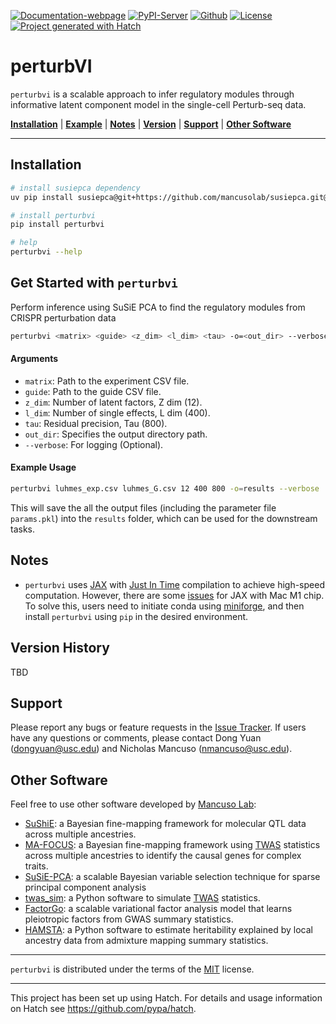 [![Documentation-webpage](https://img.shields.io/badge/Docs-Available-brightgreen)](https://mancusolab.github.io/perturbvi/)
[![PyPI-Server](https://img.shields.io/pypi/v/perturbvi.svg)](https://pypi.org/project/perturbvi/)
[![Github](https://img.shields.io/github/stars/mancusolab/perturbvi?style=social)](https://github.com/mancusolab/perturbvi)
[![License](https://img.shields.io/badge/License-MIT-yellow.svg)](https://opensource.org/licenses/MIT)
[![Project generated with Hatch](https://img.shields.io/badge/%F0%9F%A5%9A-Hatch-4051b5.svg)](https://github.com/pypa/hatch)

# perturbVI
`perturbvi` is a scalable approach to infer regulatory modules through informative latent component model in the single-cell Perturb-seq data.

  [**Installation**](#installation)
  | [**Example**](#get-started-with-example)
  | [**Notes**](#notes)
  | [**Version**](#version-history)
  | [**Support**](#support)
  | [**Other Software**](#other-software)

------------------

## Installation

``` bash
# install susiepca dependency
uv pip install susiepca@git+https://github.com/mancusolab/susiepca.git@main

# install perturbvi
pip install perturbvi

# help
perturbvi --help
```

## Get Started with `perturbvi`

Perform inference using SuSiE PCA to find the regulatory modules from CRISPR perturbation data
``` bash
perturbvi <matrix> <guide> <z_dim> <l_dim> <tau> -o=<out_dir> --verbose
```

#### Arguments
- `matrix`: Path to the experiment CSV file.
- `guide`: Path to the guide CSV file.
- `z_dim`: Number of latent factors, Z dim (12).
- `l_dim`: Number of single effects, L dim (400).
- `tau`: Residual precision, Tau (800).
- `out_dir`: Specifies the output directory path.
- `--verbose`: For logging (Optional).

#### Example Usage
```bash
perturbvi luhmes_exp.csv luhmes_G.csv 12 400 800 -o=results --verbose
```

This will save the all the output files (including the parameter file `params.pkl`) into the `results` folder, which can be used for the downstream tasks.

## Notes

-   `perturbvi` uses [JAX](https://github.com/google/jax) with [Just In
    Time](https://jax.readthedocs.io/en/latest/jax-101/02-jitting.html)
    compilation to achieve high-speed computation. However, there are
    some [issues](https://github.com/google/jax/issues/5501) for JAX
    with Mac M1 chip. To solve this, users need to initiate conda using
    [miniforge](https://github.com/conda-forge/miniforge), and then
    install `perturbvi` using `pip` in the desired environment.

## Version History

TBD

## Support

Please report any bugs or feature requests in the [Issue
Tracker](https://github.com/mancusolab/perturbvi/issues). If users have
any questions or comments, please contact Dong Yuan (<dongyuan@usc.edu>)
and Nicholas Mancuso (<nmancuso@usc.edu>).

## Other Software

Feel free to use other software developed by [Mancuso
Lab](https://www.mancusolab.com/):

-   [SuShiE](https://github.com/mancusolab/sushie): a Bayesian
    fine-mapping framework for molecular QTL data across multiple
    ancestries.
-   [MA-FOCUS](https://github.com/mancusolab/ma-focus): a Bayesian
    fine-mapping framework using
    [TWAS](https://www.nature.com/articles/ng.3506) statistics across
    multiple ancestries to identify the causal genes for complex traits.
-   [SuSiE-PCA](https://github.com/mancusolab/susiepca): a scalable
    Bayesian variable selection technique for sparse principal component
    analysis
-   [twas_sim](https://github.com/mancusolab/twas_sim): a Python
    software to simulate [TWAS](https://www.nature.com/articles/ng.3506)
    statistics.
-   [FactorGo](https://github.com/mancusolab/factorgo): a scalable
    variational factor analysis model that learns pleiotropic factors
    from GWAS summary statistics.
-   [HAMSTA](https://github.com/tszfungc/hamsta): a Python software to
    estimate heritability explained by local ancestry data from
    admixture mapping summary statistics.

------------------------------------------------------------------------

`perturbvi` is distributed under the terms of the
[MIT](https://spdx.org/licenses/MIT.html) license.


------------------------------------------------------------------------

This project has been set up using Hatch. For details and usage
information on Hatch see <https://github.com/pypa/hatch>.
